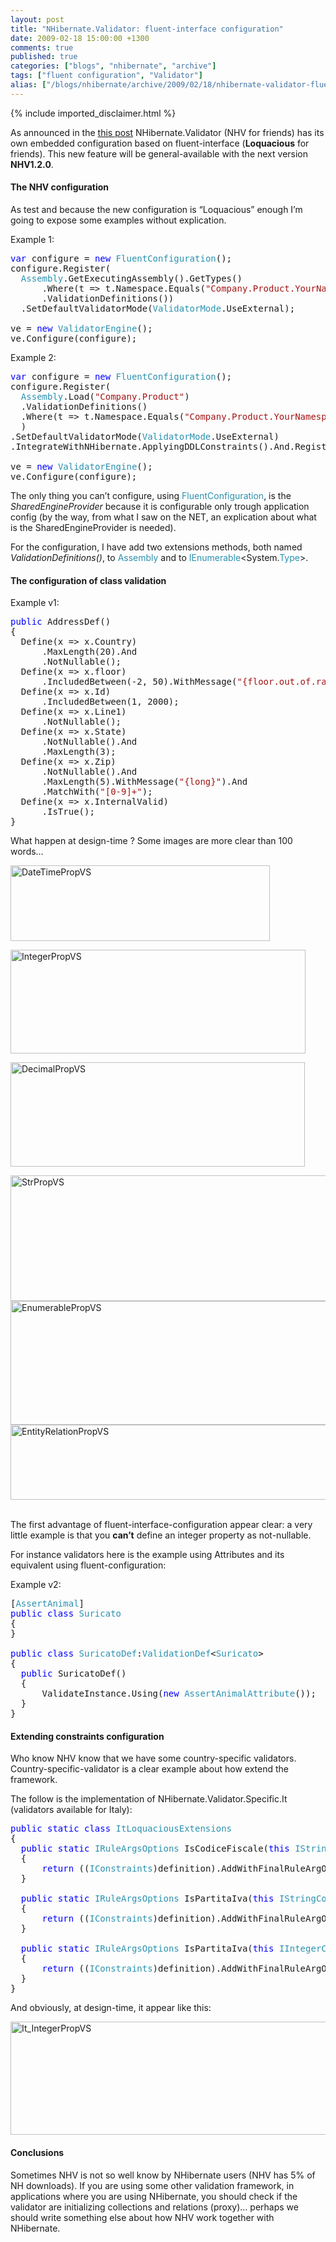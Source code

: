 ```yaml
---
layout: post
title: "NHibernate.Validator: fluent-interface configuration"
date: 2009-02-18 15:00:00 +1300
comments: true
published: true
categories: ["blogs", "nhibernate", "archive"]
tags: ["fluent configuration", "Validator"]
alias: ["/blogs/nhibernate/archive/2009/02/18/nhibernate-validator-fluent-interface-configuration.aspx"]
---
```

<!-- more -->
{% include imported_disclaimer.html %}
<p>As announced in the <a href="http://fabiomaulo.blogspot.com/2009/02/nhvloquacious-fluent-configuration-for.html">this post</a> NHibernate.Validator (NHV for friends) has its own embedded configuration based on fluent-interface (<strong>Loquacious</strong> for friends). This new feature will be general-available with the next version <strong>NHV1.2.0</strong>.</p>
<h4>The NHV configuration</h4>
<p>As test and because the new configuration is &ldquo;Loquacious&rdquo; enough I&rsquo;m going to expose some examples without explication.</p>
<p>Example 1:</p>
<pre class="code"><span style="color: blue">var </span>configure = <span style="color: blue">new </span><span style="color: #2b91af">FluentConfiguration</span>();<br />configure.Register(<br />  <span style="color: #2b91af">Assembly</span>.GetExecutingAssembly().GetTypes()<br />      .Where(t =&gt; t.Namespace.Equals(<span style="color: #a31515">"Company.Product.YourNamespace"</span>))<br />      .ValidationDefinitions())<br />  .SetDefaultValidatorMode(<span style="color: #2b91af">ValidatorMode</span>.UseExternal);<br /><br />ve = <span style="color: blue">new </span><span style="color: #2b91af">ValidatorEngine</span>();<br />ve.Configure(configure);</pre>
<p>Example 2:</p>
<pre class="code"><span style="color: blue">var </span>configure = <span style="color: blue">new </span><span style="color: #2b91af">FluentConfiguration</span>();<br />configure.Register(<br />  <span style="color: #2b91af">Assembly</span>.Load(<span style="color: #a31515">"Company.Product"</span>)<br />  .ValidationDefinitions()<br />  .Where(t =&gt; t.Namespace.Equals(<span style="color: #a31515">"Company.Product.YourNamespace"</span>))<br />  )<br />.SetDefaultValidatorMode(<span style="color: #2b91af">ValidatorMode</span>.UseExternal)<br />.IntegrateWithNHibernate.ApplyingDDLConstraints().And.RegisteringListeners();<br /><br />ve = <span style="color: blue">new </span><span style="color: #2b91af">ValidatorEngine</span>();<br />ve.Configure(configure);</pre>
<p>The only thing you can&rsquo;t configure, using <span style="color: #2b91af">FluentConfiguration</span>, is the <em>SharedEngineProvider</em> because it is configurable only trough application config (by the way, from what I saw on the NET, an explication about what is the SharedEngineProvider is needed).</p>
<p>For the configuration, I have add two extensions methods, both named <em>ValidationDefinitions()</em>, to <span style="color: #2b91af">Assembly</span> and to <span style="color: #2b91af">IEnumerable</span>&lt;System.<span style="color: #2b91af">Type</span>&gt;.</p>
<h4>The configuration of class validation</h4>
<p>Example v1:</p>
<pre class="code"><span style="color: blue">public </span>AddressDef()<br />{<br />  Define(x =&gt; x.Country)<br />      .MaxLength(20).And<br />      .NotNullable();<br />  Define(x =&gt; x.floor)<br />      .IncludedBetween(-2, 50).WithMessage(<span style="color: #a31515">"{floor.out.of.range}"</span>);<br />  Define(x =&gt; x.Id)<br />      .IncludedBetween(1, 2000);<br />  Define(x =&gt; x.Line1)<br />      .NotNullable();<br />  Define(x =&gt; x.State)<br />      .NotNullable().And<br />      .MaxLength(3);<br />  Define(x =&gt; x.Zip)<br />      .NotNullable().And<br />      .MaxLength(5).WithMessage(<span style="color: #a31515">"{long}"</span>).And<br />      .MatchWith(<span style="color: #a31515">"[0-9]+"</span>);<br />  Define(x =&gt; x.InternalValid)<br />      .IsTrue();<br />}</pre>
<p>What happen at design-time ? Some images are more clear than 100 words&hellip;</p>
<p><a href="/cfs-file.ashx/__key/CommunityServer.Blogs.Components.WeblogFiles/nhibernate/DateTimePropVS_5F00_55A70EE6.png"><img border="0" width="415" src="/cfs-file.ashx/__key/CommunityServer.Blogs.Components.WeblogFiles/nhibernate/DateTimePropVS_5F00_thumb_5F00_1570F56C.png" alt="DateTimePropVS" height="121" title="DateTimePropVS" /></a></p>
<p><a href="/cfs-file.ashx/__key/CommunityServer.Blogs.Components.WeblogFiles/nhibernate/DateTimePropVS_5F00_55A70EE6.png"></a><a href="/cfs-file.ashx/__key/CommunityServer.Blogs.Components.WeblogFiles/nhibernate/IntegerPropVS_5F00_23433B67.png"><img border="0" width="472" src="/cfs-file.ashx/__key/CommunityServer.Blogs.Components.WeblogFiles/nhibernate/IntegerPropVS_5F00_thumb_5F00_05D0EA5B.png" alt="IntegerPropVS" height="166" title="IntegerPropVS" /></a></p>
<p><a href="/cfs-file.ashx/__key/CommunityServer.Blogs.Components.WeblogFiles/nhibernate/IntegerPropVS_5F00_23433B67.png"></a><a href="/cfs-file.ashx/__key/CommunityServer.Blogs.Components.WeblogFiles/nhibernate/DecimalPropVS_5F00_536D16DB.png"><img border="0" width="471" src="/cfs-file.ashx/__key/CommunityServer.Blogs.Components.WeblogFiles/nhibernate/DecimalPropVS_5F00_thumb_5F00_2109435C.png" alt="DecimalPropVS" height="167" style="border-top-width: 0px; display: inline; border-left-width: 0px; border-bottom-width: 0px; border-right-width: 0px" title="DecimalPropVS" /></a></p>
<p><a href="/cfs-file.ashx/__key/CommunityServer.Blogs.Components.WeblogFiles/nhibernate/DecimalPropVS_5F00_536D16DB.png"></a> <a href="/cfs-file.ashx/__key/CommunityServer.Blogs.Components.WeblogFiles/nhibernate/StrPropVS_5F00_6EA56FDC.png"><img border="0" width="591" src="/cfs-file.ashx/__key/CommunityServer.Blogs.Components.WeblogFiles/nhibernate/StrPropVS_5F00_thumb_5F00_07350D2D.png" alt="StrPropVS" height="201" title="StrPropVS" /></a><a href="/cfs-file.ashx/__key/CommunityServer.Blogs.Components.WeblogFiles/nhibernate/EnumerablePropVS_5F00_62A37FA8.png"><img border="0" width="624" src="/cfs-file.ashx/__key/CommunityServer.Blogs.Components.WeblogFiles/nhibernate/EnumerablePropVS_5F00_thumb_5F00_10249F6C.png" alt="EnumerablePropVS" height="198" title="EnumerablePropVS" /></a><a href="/cfs-file.ashx/__key/CommunityServer.Blogs.Components.WeblogFiles/nhibernate/EntityRelationPropVS_5F00_529741A2.png"><img border="0" width="591" src="/cfs-file.ashx/__key/CommunityServer.Blogs.Components.WeblogFiles/nhibernate/EntityRelationPropVS_5F00_thumb_5F00_4458C8B2.png" alt="EntityRelationPropVS" height="120" style="border-top-width: 0px; display: inline; border-left-width: 0px; border-bottom-width: 0px; border-right-width: 0px" title="EntityRelationPropVS" /></a>&nbsp;&nbsp;</p>
<p>The first advantage of fluent-interface-configuration appear clear: a very little example is that you <strong>can&rsquo;t</strong> define an integer property as not-nullable.</p>
<p>For instance validators here is the example using Attributes and its equivalent using fluent-configuration:</p>
<p>
Example v2: 
</p>
<pre class="code">[<span style="color: #2b91af">AssertAnimal</span>]<br /><span style="color: blue">public class </span><span style="color: #2b91af">Suricato<br /></span>{<br />}<br /><br /><span style="color: blue">public class </span><span style="color: #2b91af">SuricatoDef</span>:<span style="color: #2b91af">ValidationDef</span>&lt;<span style="color: #2b91af">Suricato</span>&gt;<br />{<br />  <span style="color: blue">public </span>SuricatoDef()<br />  {<br />      ValidateInstance.Using(<span style="color: blue">new </span><span style="color: #2b91af">AssertAnimalAttribute</span>());<br />  }<br />}</pre>
<p>
<a href="http://11011.net/software/vspaste"></a></p>
<h4>Extending constraints configuration</h4>
<p>Who know NHV know that we have some country-specific validators. Country-specific-validator is a clear example about how extend the framework.</p>
<p>The follow is the implementation of NHibernate.Validator.Specific.It (validators available for Italy):</p>
<pre class="code"><span style="color: blue">public static class </span><span style="color: #2b91af">ItLoquaciousExtensions<br /></span>{<br />  <span style="color: blue">public static </span><span style="color: #2b91af">IRuleArgsOptions </span>IsCodiceFiscale(<span style="color: blue">this </span><span style="color: #2b91af">IStringConstraints </span>definition)<br />  {<br />      <span style="color: blue">return </span>((<span style="color: #2b91af">IConstraints</span>)definition).AddWithFinalRuleArgOptions(<span style="color: blue">new </span><span style="color: #2b91af">CodiceFiscaleAttribute</span>());<br />  }<br /><br />  <span style="color: blue">public static </span><span style="color: #2b91af">IRuleArgsOptions </span>IsPartitaIva(<span style="color: blue">this </span><span style="color: #2b91af">IStringConstraints </span>definition)<br />  {<br />      <span style="color: blue">return </span>((<span style="color: #2b91af">IConstraints</span>)definition).AddWithFinalRuleArgOptions(<span style="color: blue">new </span><span style="color: #2b91af">PartitaIvaAttribute</span>());<br />  }<br /><br />  <span style="color: blue">public static </span><span style="color: #2b91af">IRuleArgsOptions </span>IsPartitaIva(<span style="color: blue">this </span><span style="color: #2b91af">IIntegerConstraints </span>definition)<br />  {<br />      <span style="color: blue">return </span>((<span style="color: #2b91af">IConstraints</span>)definition).AddWithFinalRuleArgOptions(<span style="color: blue">new </span><span style="color: #2b91af">PartitaIvaAttribute</span>());<br />  }<br />}</pre>
<p>And obviously, at design-time, it appear like this:</p>
<p><a href="/cfs-file.ashx/__key/CommunityServer.Blogs.Components.WeblogFiles/nhibernate/It_5F00_IntegerPropVS_5F00_26E677A6.png"><img border="0" width="517" src="/cfs-file.ashx/__key/CommunityServer.Blogs.Components.WeblogFiles/nhibernate/It_5F00_IntegerPropVS_5F00_thumb_5F00_0D7E746C.png" alt="It_IntegerPropVS" height="181" style="border-top-width: 0px; display: inline; border-left-width: 0px; border-bottom-width: 0px; border-right-width: 0px" title="It_IntegerPropVS" /></a> </p>
<h4>Conclusions</h4>
<p>Sometimes NHV is not so well know by NHibernate users (NHV has 5% of NH downloads). If you are using some other validation framework, in applications where you are using NHibernate, you should check if the validator are initializing collections and relations (proxy)&hellip; perhaps we should write something else about how NHV work together with NHibernate.</p>
